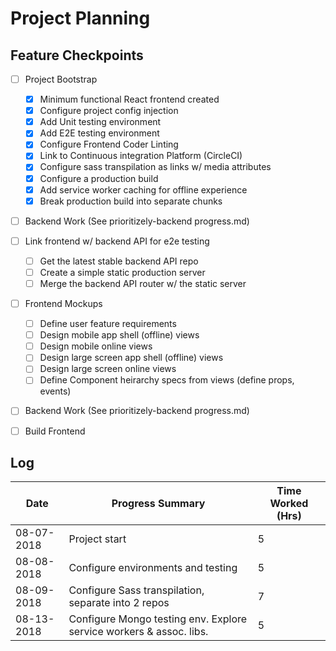 # Project Planning


## Feature Checkpoints
  - [ ] Project Bootstrap
    - [x] Minimum functional React frontend created
    - [x] Configure project config injection
    - [x] Add Unit testing environment
    - [x] Add E2E testing environment
    - [x] Configure Frontend Coder Linting
    - [x] Link to Continuous integration Platform (CircleCI)
    - [x] Configure sass transpilation as links w/ media attributes
    - [x] Configure a production build
    - [x] Add service worker caching for offline experience 
    - [x] Break production build into separate chunks

  - [ ] Backend Work (See prioritizely-backend progress.md)

  - [ ] Link frontend w/ backend API for e2e testing
    - [ ] Get the latest stable backend API repo
    - [ ] Create a simple static production server
    - [ ] Merge the backend API router w/ the static server

  - [ ] Frontend Mockups
    - [ ] Define user feature requirements
    - [ ] Design mobile app shell (offline) views
    - [ ] Design mobile online views
    - [ ] Design large screen app shell (offline) views
    - [ ] Design large screen online views
    - [ ] Define Component heirarchy specs from views (define props, events)
  
  - [ ] Backend Work (See prioritizely-backend progress.md)
  
  - [ ] Build Frontend


## Log
  | Date        | Progress Summary                                                       | Time Worked (Hrs)|
  | ----------- | ---------------------------------------------------------------------- | ---------------- |
  | 08-07-2018  | Project start                                                          | 5                |
  | 08-08-2018  | Configure environments and testing                                     | 5                |
  | 08-09-2018  | Configure Sass transpilation, separate into 2 repos                    | 7                |
  | 08-13-2018  | Configure Mongo testing env. Explore service workers & assoc. libs.    | 5                |